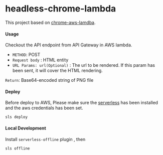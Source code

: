 # headless-chrome-lambda

This project based on [chrome-aws-lamdba](https://www.npmjs.com/package/chrome-aws-lambda).

#### Usage
Checkout the API endpoint from API Gateway in AWS lambda.
- `METHOD`: POST
- `Request body` : HTML entity
- `URL Params: url(Optional)` : The url to be rendered. If this param has been sent, it will cover the HTML rendering.

`Return`: Base64-encoded string of PNG file

#### Deploy
Before deploy to AWS, Please make sure the [serverless](https://serverless.com/cli/) has been installed and the aws credentials has been set.

```sls deploy```

#### Local Development
Install `serverless-offline` plugin , then

```sls offline```
